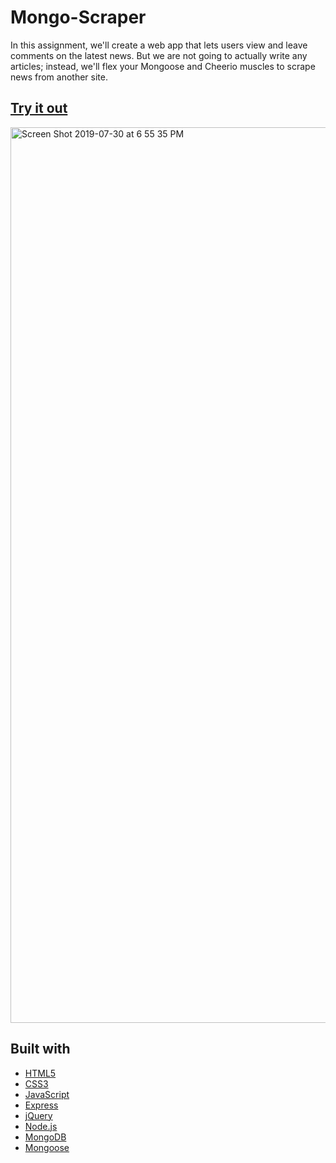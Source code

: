 # Mongo-Scraper
In this assignment, we'll create a web app that lets users view and leave comments on the latest news. But we are not going to actually write any articles; instead, we'll flex your Mongoose and Cheerio muscles to scrape news from another site.

## [Try it out]( https://arcane-wave-59098.herokuapp.com)
<img width="1433" alt="Screen Shot 2019-07-30 at 6 55 35 PM" src="https://user-images.githubusercontent.com/33634179/62171098-d7e2a100-b2fb-11e9-8d6e-c99c0ac8a322.png">

## Built with
* [HTML5](https://html5test.com)
* [CSS3](https://www.w3schools.com/css)
* [JavaScript](https://www.javascript.com)
* [Express](https://expressjs.com) 
* [jQuery](https://jquery.com) 
* [Node.js](https://nodejs.org/en)
* [MongoDB](https://www.mongodb.com)
* [Mongoose](https://www.npmjs.com/package/mongoose)





